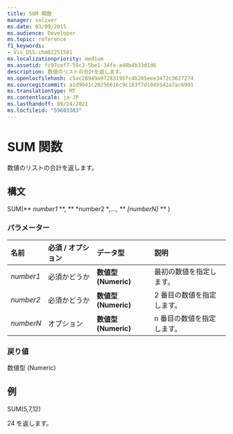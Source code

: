 ```yaml
---
title: SUM 関数
manager: soliver
ms.date: 03/09/2015
ms.audience: Developer
ms.topic: reference
f1_keywords:
- Vis_DSS.chm82251501
ms.localizationpriority: medium
ms.assetid: fc97cef7-59c3-5be1-34fe-a40b4b33d1d6
description: 数値のリストの合計を返します。
ms.openlocfilehash: c5ac28949a97283195fc4b205eee3472c3027274
ms.sourcegitcommit: a1d9041c20256616c9c183f7d1049142a7ac6991
ms.translationtype: MT
ms.contentlocale: ja-JP
ms.lasthandoff: 09/24/2021
ms.locfileid: "59603383"
---
```

# <a name="sum-function"></a>SUM 関数

数値のリストの合計を返します。
  
## <a name="syntax"></a>構文

SUM(** *number1* **, ** *number2 **,...,* ** *[numberN]* ** ) 
  
### <a name="parameters"></a>パラメーター

|**名前**|**必須 / オプション**|**データ型**|**説明**|
|:-----|:-----|:-----|:-----|
| _number1_ <br/> |必須かどうか  <br/> |**数値型 (Numeric)** <br/> |最初の数値を指定します。  <br/> |
| _number2_ <br/> |必須かどうか  <br/> |**数値型 (Numeric)** <br/> |2 番目の数値を指定します。  <br/> |
| _numberN_ <br/> |オプション  <br/> |**数値型 (Numeric)** <br/> |n 番目の数値を指定します。  <br/> |
   
### <a name="return-value"></a>戻り値

数値型 (Numeric)
  
## <a name="example"></a>例

SUM(5,7,12)
  
24 を返します。
  

